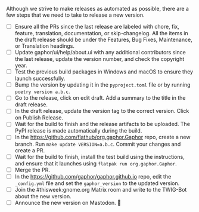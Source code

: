 Although we strive to make releases as automated as possible, there are a few steps that we need to take to release a new version.

- [ ] Ensure all the PRs since the last release are labeled with chore, fix, feature, translation, documentation, or skip-changelog.
All the items in the draft release should be under the Features, Bug Fixes, Maintenance, or Translation headings.
- [ ] Update gaphor/ui/help/about.ui with any additional contributors since the last release,
update the version number, and check the copyright year.
- [ ] Test the previous build packages in Windows and macOS to ensure they launch successfully.
- [ ] Bump the version by updating it in the `pyproject.toml` file or by running `poetry version a.b.c`.
- [ ] Go to the release, click on edit draft. Add a summary to the title in the draft release.
- [ ] In the draft release, update the version tag to the correct version. Click on Publish Release.
- [ ] Wait for the build to finish and the release artifacts to be uploaded. The PyPI release is made automatically during
the build.
- [ ] In the https://github.com/flathub/org.gaphor.Gaphor repo, create a new branch. Run `make update VERSION=a.b.c`.
Commit your changes and create a PR.
- [ ] Wait for the build to finish, install the test build using the instructions, and ensure that it launches using
`flatpak run org.gaphor.Gaphor`.
- [ ] Merge the PR.
- [ ] In the https://github.com/gaphor/gaphor.github.io repo, edit the `_config.yml` file and set the `gaphor_version` to the
updated version.
- [ ] Join the #thisweek:gnome.org Matrix room and write to the TWIG-Bot about the new version.
- [ ] Announce the new version on Mastodon. :tada:
